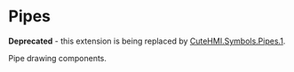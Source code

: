 # Pipes

**Deprecated** - this extension is being replaced by [CuteHMI.Symbols.Pipes.1](../Pipes.1/).

Pipe drawing components.
